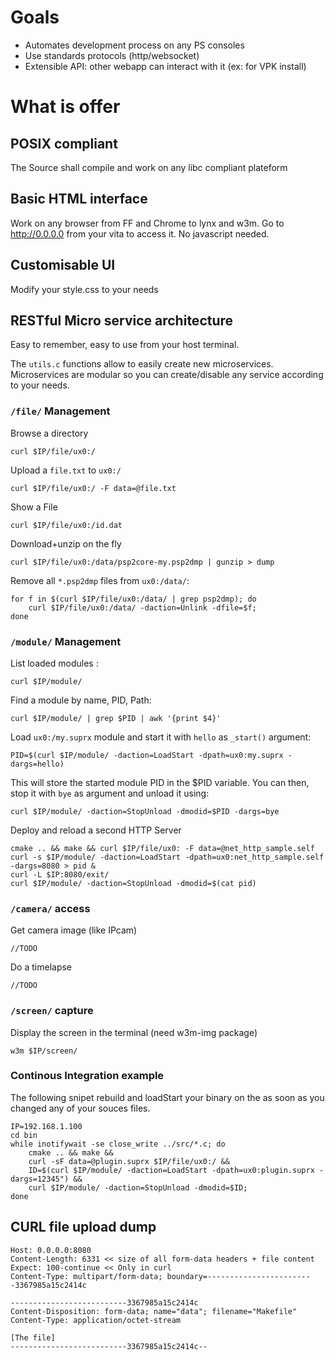 # Goals
- Automates development process on any PS consoles
- Use standards protocols (http/websocket)
- Extensible API: other webapp can interact with it (ex: for VPK install)

# What is offer

## POSIX compliant
The Source shall compile and work on any libc compliant plateform

## Basic HTML interface

Work on any browser from FF and Chrome to lynx and w3m.
Go to http://0.0.0.0 from your vita to access it.
No javascript needed.

## Customisable UI
Modify your style.css to your needs

## RESTful Micro service architecture
Easy to remember, easy to use from your host terminal.

The `utils.c` functions allow to easily create new microservices.
Microservices are modular so you can create/disable any service according to your needs.

### `/file/` Management

Browse a directory

```
curl $IP/file/ux0:/
```

Upload a `file.txt` to `ux0:/`

```
curl $IP/file/ux0:/ -F data=@file.txt
```

Show a File

```
curl $IP/file/ux0:/id.dat
```

Download+unzip on the fly

```
curl $IP/file/ux0:/data/psp2core-my.psp2dmp | gunzip > dump
```

Remove all `*.psp2dmp` files from `ux0:/data/`:

```
for f in $(curl $IP/file/ux0:/data/ | grep psp2dmp); do
	curl $IP/file/ux0:/data/ -daction=Unlink -dfile=$f;
done
```


### `/module/` Management

List loaded modules : 

```
curl $IP/module/
```

Find a module by name, PID, Path:

```
curl $IP/module/ | grep $PID | awk '{print $4}'
```

Load `ux0:/my.suprx` module and start it with `hello` as `_start()` argument:

```
PID=$(curl $IP/module/ -daction=LoadStart -dpath=ux0:my.suprx -dargs=hello)
```

This will store the started module PID in the $PID variable.
You can then, stop it with `bye` as argument and unload it using:

```
curl $IP/module/ -daction=StopUnload -dmodid=$PID -dargs=bye
```

Deploy and reload a second HTTP Server

```
cmake .. && make && curl $IP/file/ux0: -F data=@net_http_sample.self
curl -s $IP/module/ -daction=LoadStart -dpath=ux0:net_http_sample.self -dargs=8080 > pid &
curl -L $IP:8080/exit/
curl $IP/module/ -daction=StopUnload -dmodid=$(cat pid)
```

### `/camera/` access

Get camera image (like IPcam)

```
//TODO
```

Do a timelapse

```
//TODO
```

### `/screen/` capture

Display the screen in the terminal (need w3m-img package)

```
w3m $IP/screen/
```

### Continous Integration example

The following snipet rebuild and loadStart your binary on the as soon as you changed any of your souces files.

```
IP=192.168.1.100
cd bin
while inotifywait -se close_write ../src/*.c; do
	cmake .. && make &&
	curl -sF data=@plugin.suprx $IP/file/ux0:/ &&
	ID=$(curl $IP/module/ -daction=LoadStart -dpath=ux0:plugin.suprx -dargs=12345") && 
	curl $IP/module/ -daction=StopUnload -dmodid=$ID; 
done
```


## CURL file upload dump
```
Host: 0.0.0.0:8080
Content-Length: 6331 << size of all form-data headers + file content
Expect: 100-continue << Only in curl
Content-Type: multipart/form-data; boundary=------------------------3367985a15c2414c

--------------------------3367985a15c2414c
Content-Disposition: form-data; name="data"; filename="Makefile"
Content-Type: application/octet-stream

[The file]
--------------------------3367985a15c2414c--
```
